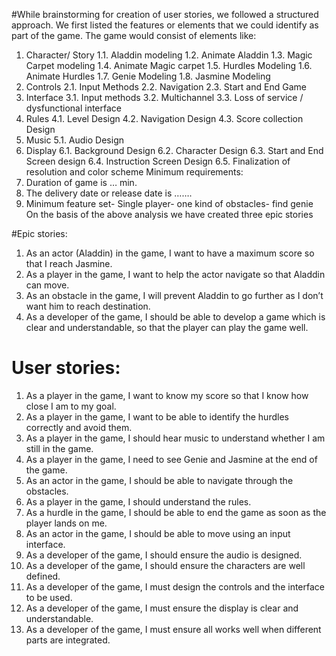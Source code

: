 #While brainstorming for creation of user stories, we followed a structured approach. We first listed the features or elements that we could identify as part of the game. 
The game would consist of elements like:
1.	Character/ Story
1.1.	Aladdin modeling
1.2.	Animate Aladdin
1.3.	Magic Carpet modeling
1.4.	Animate Magic carpet
1.5.	Hurdles Modeling
1.6.	Animate Hurdles
1.7.	Genie Modeling
1.8.	Jasmine Modeling
2.	Controls
2.1.	Input Methods 
2.2.	Navigation
2.3.	Start and End Game
3.	Interface
3.1.	Input methods
3.2.	Multichannel 
3.3.	Loss of service / dysfunctional interface 
4.	Rules
4.1.	Level Design 
4.2.	Navigation Design
4.3.	Score collection Design
5.	Music
5.1.	Audio Design
6.	Display
6.1.	Background Design
6.2.	Character Design
6.3.	Start and End Screen design
6.4.	Instruction Screen Design
6.5.	Finalization of resolution and color scheme
Minimum requirements: 
1.	Duration of game is … min.
2.	The delivery date or release date is …….
3.	Minimum feature set- Single player- one kind of obstacles- find genie
On the basis of the above analysis we have created three epic stories

#Epic stories:
1.	As an actor (Aladdin) in the game, I want to have a maximum score so that I reach Jasmine.
2.	As a player in the game, I want to help the actor navigate so that Aladdin can move.
3.	As an obstacle in the game, I will prevent Aladdin to go further as I don’t want him to reach destination.
4.	As a developer of the game, I should be able to develop a game which is clear and understandable, so that the player can play the game well.

# User stories:
1.	As a player in the game, I want to know my score so that I know how close I am to my goal.
2.	As a player in the game, I want to be able to identify the hurdles correctly and avoid them.
3.	As a player in the game, I should hear music to understand whether I am still in the game.
4.	As a player in the game, I need to see Genie and Jasmine at the end of the game.
5.	As an actor in the game, I should be able to navigate through the obstacles.
6.	As a player in the game, I should understand the rules.
7.	As a hurdle in the game, I should be able to end the game as soon as the player lands on me.
8.	As an actor in the game, I should be able to move using an input interface.
9.	As a developer of the game, I should ensure the audio is designed.
10.	As a developer of the game, I should ensure the characters are well defined.
11.	As a developer of the game, I must design the controls and the interface to be used.
12.	As a developer of the game, I must ensure the display is clear and understandable.
13.	As a developer of the game, I must ensure all works well when different parts are integrated.

